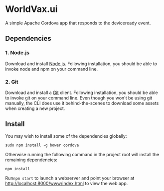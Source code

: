 # WorldVax.ui

A simple Apache Cordova app that responds to the deviceready event.

## Dependencies
### 1. Node.js
Download and install [Node.js](http://nodejs.org/). Following installation, you should be able to invoke node and npm on your command line.

### 2. Git
Download and install a [Git](http://git-scm.com/) client. Following installation, you should be able to invoke git on your command line. Even though you won't be using git manually, the CLI does use it behind-the-scenes to download some assets when creating a new project.

## Install
You may wish to install some of the dependencies globally:
```
sudo npm install -g bower cordova
```
Otherwise running the following command in the project root will install the remaining dependencies:
```
npm install
```

Run`npm start` to launch a webserver and point your browser at <http://localhost:8000/www/index.html> to view the web app.

